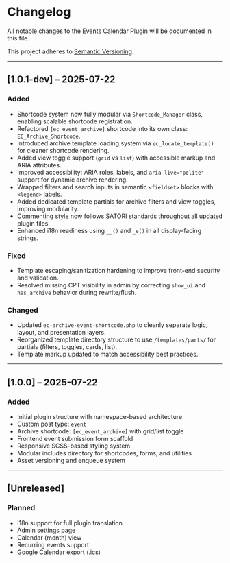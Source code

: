 # Changelog

All notable changes to the Events Calendar Plugin will be documented in this file.

This project adheres to [Semantic Versioning](https://semver.org/).

---

## [1.0.1-dev] – 2025-07-22

### Added

- Shortcode system now fully modular via `Shortcode_Manager` class, enabling scalable shortcode registration.
- Refactored `[ec_event_archive]` shortcode into its own class: `EC_Archive_Shortcode`.
- Introduced archive template loading system via `ec_locate_template()` for cleaner shortcode rendering.
- Added view toggle support (`grid` vs `list`) with accessible markup and ARIA attributes.
- Improved accessibility: ARIA roles, labels, and `aria-live="polite"` support for dynamic archive rendering.
- Wrapped filters and search inputs in semantic `<fieldset>` blocks with `<legend>` labels.
- Added dedicated template partials for archive filters and view toggles, improving modularity.
- Commenting style now follows SATORI standards throughout all updated plugin files.
- Enhanced i18n readiness using `__()` and `_e()` in all display-facing strings.

### Fixed

- Template escaping/sanitization hardening to improve front-end security and validation.
- Resolved missing CPT visibility in admin by correcting `show_ui` and `has_archive` behavior during rewrite/flush.

### Changed

- Updated `ec-archive-event-shortcode.php` to cleanly separate logic, layout, and presentation layers.
- Reorganized template directory structure to use `/templates/parts/` for partials (filters, toggles, cards, list).
- Template markup updated to match accessibility best practices.

---

## [1.0.0] – 2025-07-22

### Added

- Initial plugin structure with namespace-based architecture
- Custom post type: `event`
- Archive shortcode: `[ec_event_archive]` with grid/list toggle
- Frontend event submission form scaffold
- Responsive SCSS-based styling system
- Modular includes directory for shortcodes, forms, and utilities
- Asset versioning and enqueue system

---

## [Unreleased]

### Planned

- i18n support for full plugin translation
- Admin settings page
- Calendar (month) view
- Recurring events support
- Google Calendar export (.ics)
